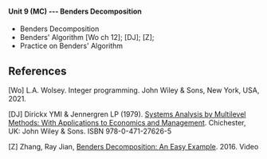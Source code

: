 #### Unit 9 (MC) --- Benders Decomposition

- Benders Decomposition
- Benders' Algorithm [Wo ch 12]; [DJ]; [Z];
- Practice on Benders' Algorithm

## References

[Wo] L.A. Wolsey. Integer programming. John Wiley & Sons, New York, USA, 2021.

[DJ] Dirickx YMI & Jennergren LP (1979). [Systems Analysis by
  Multilevel Methods: With Applications to Economics and
  Management](http://pure.iiasa.ac.at/id/eprint/1017/1/XB-79-106.pdf). Chichester,
  UK: John Wiley & Sons. ISBN 978-0-471-27626-5

[Z] Zhang, Ray Jian, [Benders Decomposition: An Easy Example](https://youtu.be/vQzpydNOWDY). 2016. Video

